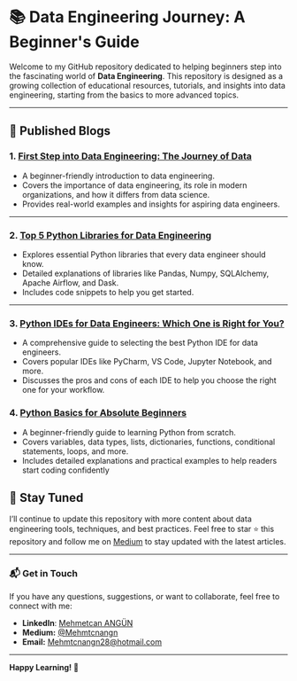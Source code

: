 # 📚 Data Engineering Journey: A Beginner's Guide

Welcome to my GitHub repository dedicated to helping beginners step into the fascinating world of **Data Engineering**. This repository is designed as a growing collection of educational resources, tutorials, and insights into data engineering, starting from the basics to more advanced topics.

---

## 🌟 Published Blogs

### 1. [First Step into Data Engineering: The Journey of Data](https://medium.com/@Mehmtcnangn/first-step-into-data-engineering-the-journey-of-data-4a96aff2e664)
- A beginner-friendly introduction to data engineering.
- Covers the importance of data engineering, its role in modern organizations, and how it differs from data science.
- Provides real-world examples and insights for aspiring data engineers.

---

### 2. [Top 5 Python Libraries for Data Engineering](https://medium.com/@Mehmtcnangn/top-5-python-libraries-for-data-engineering-3926fb795ce6)
- Explores essential Python libraries that every data engineer should know.
- Detailed explanations of libraries like Pandas, Numpy, SQLAlchemy, Apache Airflow, and Dask.
- Includes code snippets to help you get started.

---

### 3. [Python IDEs for Data Engineers: Which One is Right for You?](https://medium.com/@Mehmtcnangn/python-ides-for-data-engineers-which-one-is-right-for-you-697dedcbad73)
- A comprehensive guide to selecting the best Python IDE for data engineers.
- Covers popular IDEs like PyCharm, VS Code, Jupyter Notebook, and more.
- Discusses the pros and cons of each IDE to help you choose the right one for your workflow.

### 4. [Python Basics for Absolute Beginners](https://medium.com/@Mehmtcnangn/python-basics-for-absolute-beginners-505f6456a008)
- A beginner-friendly guide to learning Python from scratch.
- Covers variables, data types, lists, dictionaries, functions, conditional statements, loops, and more.
- Includes detailed explanations and practical examples to help readers start coding confidently

## 🚀 Stay Tuned
I’ll continue to update this repository with more content about data engineering tools, techniques, and best practices. Feel free to star ⭐ this repository and follow me on [Medium](https://medium.com/@Mehmtcnangn) to stay updated with the latest articles.

---

### 📬 Get in Touch
If you have any questions, suggestions, or want to collaborate, feel free to connect with me:
- **LinkedIn**: [Mehmetcan ANGÜN](https://www.linkedin.com/in/mehmetcan-angün-28353406-ma)   
- **Medium:** [@Mehmtcnangn](https://medium.com/@Mehmtcnangn)
- **Email:** Mehmtcnangn28@hotmail.com

---

**Happy Learning! 🌟**

